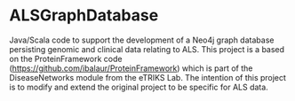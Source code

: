 
# ALSGraphDatabase

Java/Scala code to support the development of a Neo4j graph database 
persisting genomic and clinical data relating to ALS. This project is
a based on the ProteinFramework code (https://github.com/ibalaur/ProteinFramework)
which is part of the DiseaseNetworks module from the eTRIKS Lab.
The intention of this project is to modify and extend the original project to 
be specific for ALS data. 